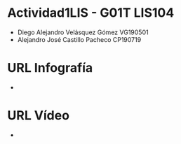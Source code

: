 # Actividad1LIS - G01T LIS104
- Diego Alejandro Velásquez Gómez VG190501
- Alejandro José Castillo Pacheco CP190719
# URL Infografía
- 
# URL Vídeo
- 
